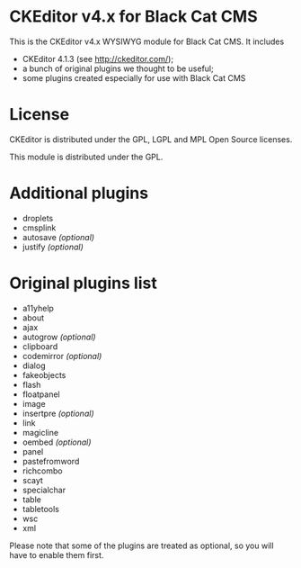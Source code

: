 CKEditor v4.x for Black Cat CMS
===============================

This is the CKEditor v4.x WYSIWYG module for Black Cat CMS. It
includes

* CKEditor 4.1.3 (see http://ckeditor.com/);
* a bunch of original plugins we thought to be useful;
* some plugins created especially for use with Black Cat CMS

# License

CKEditor is distributed under the GPL, LGPL and MPL Open Source licenses.

This module is distributed under the GPL.

# Additional plugins

* droplets
* cmsplink
* autosave _(optional)_
* justify _(optional)_

# Original plugins list

* a11yhelp
* about
* ajax
* autogrow _(optional)_
* clipboard
* codemirror _(optional)_
* dialog
* fakeobjects
* flash
* floatpanel
* image
* insertpre _(optional)_
* link
* magicline
* oembed _(optional)_
* panel
* pastefromword
* richcombo
* scayt
* specialchar
* table
* tabletools
* wsc
* xml

Please note that some of the plugins are treated as optional, so you will have
to enable them first.
